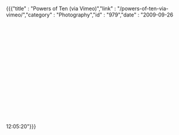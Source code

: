 {{{"title" : "Powers of Ten (via Vimeo)","link" : "/powers-of-ten-via-vimeo/","category" : "Photography","id" : "979","date" : "2009-09-26 12:05:20"}}}
<object type="application/x-shockwave-flash" width="400" height="300" data="http://vimeo.com/moogaloop.swf?clip_id=687341&amp;server=vimeo.com&amp;fullscreen=1&amp;show_title=1&amp;show_byline=0&amp;show_portrait=0&amp;color=00ADEF"><param name="quality" value="best" /><param name="allowscriptaccess" value="always" /><param name="allowfullscreen" value="true" /><param name="scale" value="showAll" /><param name="movie" value="http://vimeo.com/moogaloop.swf?clip_id=687341&amp;server=vimeo.com&amp;fullscreen=1&amp;show_title=1&amp;show_byline=0&amp;show_portrait=0&amp;color=00ADEF" /><embed src="http://www.vimeo.com/moogaloop.swf?clip_id=687341&amp;server=www.vimeo.com&amp;show_title=1&amp;show_byline=0&amp;show_portrait=0&amp;color=00ADEF&amp;fullscreen=1" type="application/x-shockwave-flash" allowfullscreen="true" allowscriptaccess="always" width="400" height="300"></embed></object>